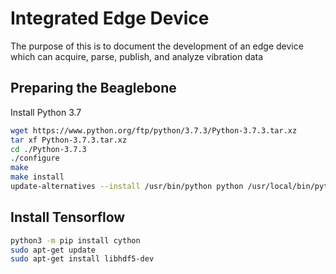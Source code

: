 # Integrated Edge Device

The purpose of this is to document the development of an edge device which can acquire, parse, publish, and analyze vibration data 

## Preparing the Beaglebone

Install Python 3.7 

```bash 
wget https://www.python.org/ftp/python/3.7.3/Python-3.7.3.tar.xz
tar xf Python-3.7.3.tar.xz
cd ./Python-3.7.3 
./configure
make
make install
update-alternatives --install /usr/bin/python python /usr/local/bin/python3.7 10
```


## Install Tensorflow

```bash
python3 -m pip install cython
sudo apt-get update
sudo apt-get install libhdf5-dev
```
